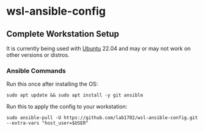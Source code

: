 # wsl-ansible-config

## Complete Workstation Setup

It is currently being used with [Ubuntu](https://ubuntu.com/) 22.04 and may or may not work on other versions or distros.

### Ansible Commands

Run this once after installing the OS:

    sudo apt update && sudo apt install -y git ansible

Run this to apply the config to your workstation:

    sudo ansible-pull -U https://github.com/lab1702/wsl-ansible-config.git --extra-vars "host_user=$USER"
